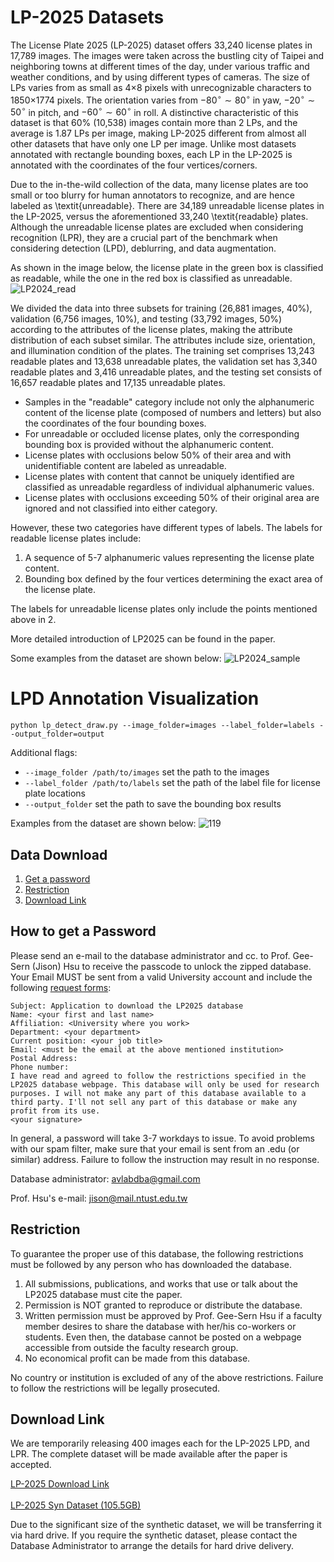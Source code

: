 # LP-2025 Datasets

The License Plate 2025 (LP-2025) dataset offers 33,240 license plates in 17,789 images. The images were taken across the bustling city of Taipei and neighboring towns at different times of the day, under various traffic and weather conditions, and by using different types of cameras. The size of LPs varies from as small as 4$\times$8 pixels with unrecognizable characters to 1850$\times$1774 pixels. The orientation varies from $-80^\circ\sim80^\circ$ in yaw, $-20^\circ\sim50^\circ$ in pitch, and $-60^\circ\sim 60^\circ$ in roll. A distinctive characteristic of this dataset is that 60$\%$ (10,538) images contain more than 2 LPs, and the average is 1.87 LPs per image, making LP-2025 different from almost all other datasets that have only one LP per image. Unlike most datasets annotated with rectangle bounding boxes, each LP in the LP-2025 is annotated with the coordinates of the four vertices/corners. 

Due to the in-the-wild collection of the data, many license plates are too small or too blurry for human annotators to recognize, and are hence labeled as \textit{unreadable}. There are 34,189 unreadable license plates in the LP-2025, versus the aforementioned 33,240 \textit{readable} plates. Although the unreadable license plates are excluded when considering recognition (LPR), they are a crucial part of the benchmark when considering detection (LPD), deblurring, and data augmentation. 

As shown in the image below, the license plate in the green box is classified as readable, while the one in the red box is classified as unreadable.
![LP2024_read](https://github.com/LP32343738/LP2025/assets/162530571/916098bf-783f-44fe-87cd-c4a7a1acf8e4)

We divided the data into three subsets for training (26,881 images, 40\%), validation (6,756 images, 10\%), and testing (33,792 images, 50\%) according to the attributes of the license plates, making the attribute distribution of each subset similar. The attributes include size, orientation, and illumination condition of the plates. The training set comprises 13,243 readable plates and 13,638 unreadable plates, the validation set has 3,340 readable plates and 3,416 unreadable plates, and the testing set consists of 16,657 readable plates and 17,135 unreadable plates.



- Samples in the "readable" category include not only the alphanumeric content of the license plate (composed of numbers and letters) but also the coordinates of the four bounding boxes.
- For unreadable or occluded license plates, only the corresponding bounding box is provided without the alphanumeric content.
- License plates with occlusions below 50% of their area and with unidentifiable content are labeled as unreadable.
- License plates with content that cannot be uniquely identified are classified as unreadable regardless of individual alphanumeric values.
- License plates with occlusions exceeding 50% of their original area are ignored and not classified into either category.

However, these two categories have different types of labels. The labels for readable license plates include:

1. A sequence of 5-7 alphanumeric values representing the license plate content.
2. Bounding box defined by the four vertices determining the exact area of the license plate.

The labels for unreadable license plates only include the points mentioned above in 2.


More detailed introduction of LP2025 can be found in the paper.

Some examples from the dataset are shown below:
![LP2024_sample](https://github.com/LP32343738/LP2025/assets/162530571/ac2a3fc2-d3e0-439e-b2dc-5708dcf3f975)


# LPD Annotation Visualization
```
python lp_detect_draw.py --image_folder=images --label_folder=labels --output_folder=output
```
Additional flags:
- `--image_folder /path/to/images` set the path to the images
- `--label_folder /path/to/labels` set the path of the label file for license plate locations
- `--output_folder` set the path to save the bounding box results

Examples from the dataset are shown below:
![119](https://github.com/user-attachments/assets/8f69b9ea-0d3d-44ee-83b8-b965810a760c)



Data Download 
--
 1. [Get a password](#how-to-get-a-password)
 2. [Restriction](#restriction)
 3. [Download Link](#download-link)
 
How to get a Password
-
Please send an e-mail to the database administrator and cc. to Prof. Gee-Sern (Jison) Hsu to receive the passcode to unlock the zipped database. Your Email MUST be sent from a valid University account and include the following [request forms](./RequestForms.txt):

```
Subject: Application to download the LP2025 database
Name: <your first and last name>
Affiliation: <University where you work>
Department: <your department>
Current position: <your job title>
Email: <must be the email at the above mentioned institution>
Postal Address:
Phone number:
I have read and agreed to follow the restrictions specified in the LP2025 database webpage. This database will only be used for research purposes. I will not make any part of this database available to a third party. I'll not sell any part of this database or make any profit from its use.
<your signature>
```
In general, a password will take 3-7 workdays to issue. To avoid problems with our spam filter, make sure that your email is sent from an .edu (or similar) address. Failure to follow the instruction may result in no response. 

Database administrator: avlabdba@gmail.com

Prof. Hsu's e-mail: jison@mail.ntust.edu.tw



Restriction
-
To guarantee the proper use of this database, the following restrictions must be followed by any person who has downloaded the database.
 1. All submissions, publications, and works that use or talk about the LP2025 database must cite the paper. 
 2. Permission is NOT granted to reproduce or distribute the database. 
 3. Written permission must be approved by Prof. Gee-Sern Hsu if a faculty member desires to share the database with her/his co-workers or students. Even then, the database cannot be posted on a webpage accessible from outside the faculty research group. 
 4. No economical profit can be made from this database. 
 
No country or institution is excluded of any of the above restrictions. Failure to follow the restrictions will be legally prosecuted.


Download Link
-
We are temporarily releasing 400 images each for the LP-2025 LPD, and LPR. The complete dataset will be made available after the paper is accepted.

[LP-2025 Download Link](https://drive.google.com/drive/folders/1TS3UkpbfOOmXc40H6eVWc9XYHwC0taGt?usp=sharing)
\
\
[LP-2025 Syn Dataset (105.5GB)](https://drive.google.com/file/d/1NjzTVPxhejzuHmmOhE2LBIqi26qWhP1H/view?usp=sharing)

Due to the significant size of the synthetic dataset, we will be transferring it via hard drive. If you require the synthetic dataset, please contact the Database Administrator to arrange the details for hard drive delivery.



